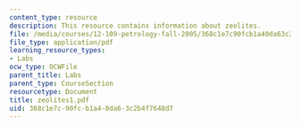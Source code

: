 ```yaml
---
content_type: resource
description: This resource contains information about zeolites.
file: /media/courses/12-109-petrology-fall-2005/368c1e7c90fcb1a40da63c2b4f7648d7_zeolites1.pdf
file_type: application/pdf
learning_resource_types:
- Labs
ocw_type: OCWFile
parent_title: Labs
parent_type: CourseSection
resourcetype: Document
title: zeolites1.pdf
uid: 368c1e7c-90fc-b1a4-0da6-3c2b4f7648d7
---
```

